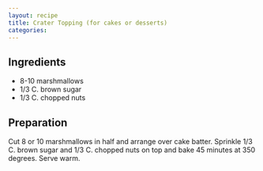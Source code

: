 ```yaml
---
layout: recipe
title: Crater Topping (for cakes or desserts)
categories:
---
```


## Ingredients

- 8-10 marshmallows
- 1/3 C. brown sugar
- 1/3 C. chopped nuts

## Preparation

Cut 8 or 10 marshmallows in half and arrange over cake batter.  Sprinkle 1/3 C.  brown sugar and 1/3 C.  chopped nuts on top and bake 45 minutes at 350 degrees.  Serve warm.